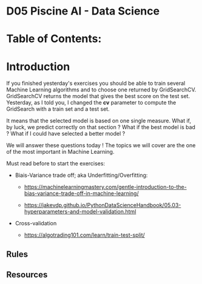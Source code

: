 # D05  Piscine AI - Data Science

# Table of Contents:

# Introduction

If you finished yesterday's exercises you should be able to train several Machine Learning algorithms and to choose one returned by GridSearchCV.
GridSearchCV returns the model that gives the best score on the test set. Yesterday, as I told you, I changed the **cv** parameter to compute the GridSearch with a train set and a test set.

It means that the selected model is based on one single measure. What if, by luck, we predict correctly on that section ? What if the best model is bad ? What if I could have selected a better model ?

We will answer these questions today ! The topics we will cover are the one of the most important in Machine Learning.

Must read before to start the exercises:

- Biais-Variance trade off; aka Underfitting/Overfitting:
  - https://machinelearningmastery.com/gentle-introduction-to-the-bias-variance-trade-off-in-machine-learning/

  - https://jakevdp.github.io/PythonDataScienceHandbook/05.03-hyperparameters-and-model-validation.html

- Cross-validation
  - https://algotrading101.com/learn/train-test-split/

## Rules

## Resources
